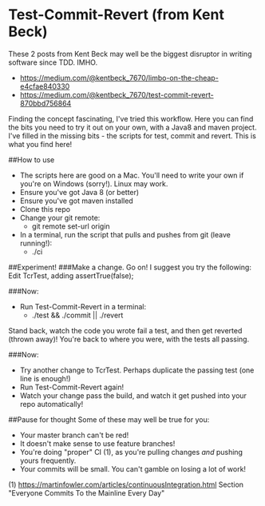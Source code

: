 # Test-Commit-Revert (from Kent Beck)
These 2 posts from Kent Beck may well be the biggest disruptor in writing software since TDD. IMHO.
* https://medium.com/@kentbeck_7670/limbo-on-the-cheap-e4cfae840330
* https://medium.com/@kentbeck_7670/test-commit-revert-870bbd756864

Finding the concept fascinating, I've tried this workflow. Here you can find the bits you need to try it out on your own, with a Java8 and maven project.
I've filled in the missing bits - the scripts for test, commit and revert. This is what you find here! 

##How to use
  * The scripts here are good on a Mac. You'll need to write your own if you're on Windows (sorry!). Linux may work.
  * Ensure you've got Java 8 (or better)
  * Ensure you've got maven installed
  * Clone this repo
  * Change your git remote:
      * git remote set-url origin <Your Git Repo URL> 
  * In a terminal, run the script that pulls and pushes from git (leave running!):
      * ./ci 
  
  ##Experiment!
  ###Make a change. Go on!
  I suggest you try the following:
  Edit TcrTest, adding
  assertTrue(false);
  
  ###Now:
  * Run Test-Commit-Revert in a terminal:
      * ./test && ./commit || ./revert
      
  Stand back, watch the code you wrote fail a test, and then get reverted (thrown away)! You're back to where you were, with the tests all passing.
  
  ###Now:
  * Try another change to TcrTest. Perhaps duplicate the passing test (one line is enough!)
  * Run Test-Commit-Revert again!
  * Watch your change pass the build, and watch it get pushed into your repo automatically!     
  
  ##Pause for thought
  Some of these may well be true for you:
  * Your master branch can't be red!
  * It doesn't make sense to use feature branches!
  * You're doing "proper" CI (1), as you're pulling changes *and* pushing yours frequently.
  * Your commits will be small. You can't gamble on losing a lot of work!
   
  
  
  (1) https://martinfowler.com/articles/continuousIntegration.html Section "Everyone Commits To the Mainline Every Day"